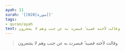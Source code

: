 ```yaml
---
ayah: 11
surah: '[[028|سورة]]'
tags:
- quran/ayah
text: وقالت لأخته قصيه ۖ فبصرت به عن جنب وهم لا يشعرون
---
```

> وقالت لأخته قصيه ۖ فبصرت به عن جنب وهم لا يشعرون
